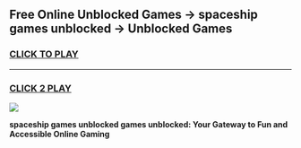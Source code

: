 
## Free Online Unblocked Games → spaceship games unblocked → Unblocked Games
<h3>
<a href="https://premium.freeplayer.one?title=spaceship_games_unblocked&ref=21F">CLICK TO PLAY</a></h3>
<hr>

<h3>
<a href="https://premium.freeplayer.one?title=spaceship_games_unblocked&ref=21F">CLICK 2 PLAY</a>
  
</h3>

<a href="https://premium.freeplayer.one?title=spaceship_games_unblocked&ref=21F/"><img src="https://clearcache.store/games.png"></a>


**spaceship games unblocked games unblocked: Your Gateway to Fun and Accessible Online Gaming**

